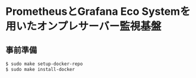 # PrometheusとGrafana Eco Systemを用いたオンプレサーバー監視基盤

## 事前準備

```sh
$ sudo make setup-docker-repo
$ sudo make install-docker
```
